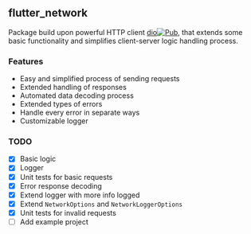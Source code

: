 ## flutter_network
Package build upon powerful HTTP client [dio](https://pub.dev/packages/dio)[![Pub](https://img.shields.io/pub/v/dio.svg)](https://pub.dev/packages/dio), that extends some basic functionality and simplifies client-server logic handling process.

### Features

- Easy and simplified process of sending requests
- Extended handling of responses
- Automated data decoding process
- Extended types of errors
- Handle every error in separate ways
- Customizable logger

### TODO
- [x] Basic logic
- [x] Logger
- [x] Unit tests for basic requests
- [x] Error response decoding
- [x] Extend logger with more info logged
- [x] Extend `NetworkOptions` and `NetworkLoggerOptions`
- [x] Unit tests for invalid requests
- [ ] Add example project
